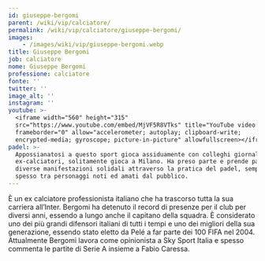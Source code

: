 ```yaml
---
id: giuseppe-bergomi
parent: /wiki/vip/calciatore/
permalink: /wiki/vip/calciatore/giuseppe-bergomi/
images:
    - /images/wiki/vip/giuseppe-bergomi.webp
title: Giuseppe Bergomi
job: calciatore
nome: Giuseppe Bergomi
professione: calciatore
fonte: ''
twitter: ''
image_alt: ''
instagram: ''
youtube: >-
  <iframe width="560" height="315"
  src="https://www.youtube.com/embed/MjVF5R8VTks" title="YouTube video player"
  frameborder="0" allow="accelerometer; autoplay; clipboard-write;
  encrypted-media; gyroscope; picture-in-picture" allowfullscreen></iframe>
padel: >-
  Appossianatosi a questo sport gioca assiduamente con colleghi giornalisti ed
  ex-calciatori, solitamente gioca a Milano. Ha preso parte e prende parte a
  diverse manifestazioni solidali attraverso la pratica del padel, sempre più
  spesso tra personaggi noti ed amati dal pubblico.
---
```

È un ex calciatore professionista italiano che ha trascorso tutta la sua carriera all’Inter. Bergomi ha detenuto il record di presenze per il club per diversi anni, essendo a lungo anche il capitano della squadra. È considerato uno dei più grandi difensori italiani di tutti i tempi e uno dei migliori della sua generazione, essendo stato eletto da Pelé a far parte dei 100 FIFA nel 2004. Attualmente Bergomi lavora come opinionista a Sky Sport Italia e spesso commenta le partite di Serie A insieme a Fabio Caressa.